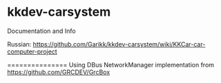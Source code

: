 # kkdev-carsystem
Documentation and Info

Russian:
https://github.com/Garikk/kkdev-carsystem/wiki/KKCar-car-computer-project


===============
Using DBus NetworkManager implementation from
https://github.com/GRCDEV/GrcBox
